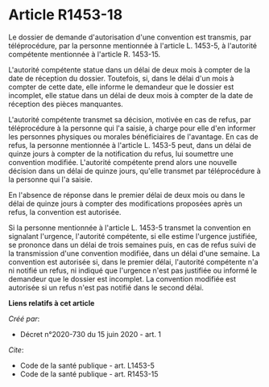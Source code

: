 # Article R1453-18

Le dossier de demande d'autorisation d'une convention est transmis, par téléprocédure, par la personne mentionnée à l'article
L. 1453-5, à l'autorité compétente mentionnée à l'article R. 1453-15. 

L'autorité compétente statue dans un délai de deux mois à compter de la date de réception du dossier. Toutefois, si, dans le
délai d'un mois à compter de cette date, elle informe le demandeur que le dossier est incomplet, elle statue dans un délai de
deux mois à compter de la date de réception des pièces manquantes. 

L'autorité compétente transmet sa décision, motivée en cas de refus, par téléprocédure à la personne qui l'a saisie, à charge
pour elle d'en informer les personnes physiques ou morales bénéficiaires de l'avantage. En cas de refus, la personne
mentionnée à l'article L. 1453-5 peut, dans un délai de quinze jours à compter de la notification du refus, lui soumettre une
convention modifiée. L'autorité compétente prend alors une nouvelle décision dans un délai de quinze jours, qu'elle transmet
par téléprocédure à la personne qui l'a saisie. 

En l'absence de réponse dans le premier délai de deux mois ou dans le délai de quinze jours à compter des modifications
proposées après un refus, la convention est autorisée. 

Si la personne mentionnée à l'article L. 1453-5 transmet la convention en signalant l'urgence, l'autorité compétente, si elle
estime l'urgence justifiée, se prononce dans un délai de trois semaines puis, en cas de refus suivi de la transmission d'une
convention modifiée, dans un délai d'une semaine. La convention est autorisée si, dans le premier délai, l'autorité
compétente n'a ni notifié un refus, ni indiqué que l'urgence n'est pas justifiée ou informé le demandeur que le dossier est
incomplet. La convention modifiée est autorisée si un refus n'est pas notifié dans le second délai.

**Liens relatifs à cet article**

_Créé par_:

  - Décret n°2020-730 du 15 juin 2020 - art. 1

_Cite_:

  - Code de la santé publique - art. L1453-5
  - Code de la santé publique - art. R1453-15
